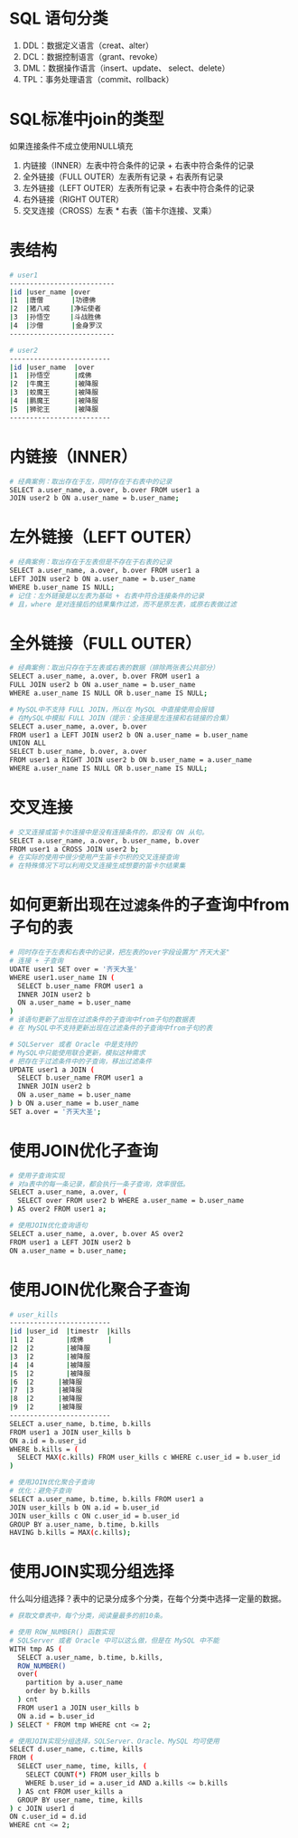 # SQL 语句分类
1. DDL：数据定义语言（creat、alter）
2. DCL：数据控制语言（grant、revoke）
3. DML：数据操作语言（insert、update、 select、delete）
4. TPL：事务处理语言（commit、rollback）

#  SQL标准中join的类型
如果连接条件不成立使用NULL填充
1. 内链接（INNER）左表中符合条件的记录 + 右表中符合条件的记录
2. 全外链接（FULL OUTER）左表所有记录 + 右表所有记录
3. 左外链接（LEFT OUTER）左表所有记录 + 右表中符合条件的记录
4. 右外链接（RIGHT OUTER）
5. 交叉连接（CROSS）左表 * 右表（笛卡尔连接、叉乘）

# 表结构
``` bash
# user1
--------------------------
|id |user_name |over
|1  |唐僧       |功德佛
|2  |猪八戒     |净坛使者
|3  |孙悟空     |斗战胜佛
|4  |沙僧       |金身罗汉
--------------------------

# user2
-------------------------
|id |user_name  |over
|1  |孙悟空      |成佛
|2  |牛魔王      |被降服
|3  |蛟魔王      |被降服
|4  |鹏魔王      |被降服
|5  |狮驼王      |被降服
-------------------------
```

# 内链接（INNER）
``` bash
# 经典案例：取出存在于左，同时存在于右表中的记录
SELECT a.user_name, a.over, b.over FROM user1 a
JOIN user2 b ON a.user_name = b.user_name;
```

# 左外链接（LEFT OUTER）
``` bash
# 经典案例：取出存在于左表但是不存在于右表的记录
SELECT a.user_name, a.over, b.over FROM user1 a 
LEFT JOIN user2 b ON a.user_name = b.user_name 
WHERE b.user_name IS NULL;
# 记住：左外链接是以左表为基础 + 右表中符合连接条件的记录
# 且，where 是对连接后的结果集作过滤，而不是原左表，或原右表做过滤
```

# 全外链接（FULL OUTER）
``` bash
# 经典案例：取出只存在于左表或右表的数据（排除两张表公共部分）
SELECT a.user_name, a.over, b.over FROM user1 a 
FULL JOIN user2 b ON a.user_name = b.user_name
WHERE a.user_name IS NULL OR b.user_name IS NULL;

# MySQL中不支持 FULL JOIN，所以在 MySQL 中直接使用会报错
# 在MySQL中模拟 FULL JOIN（提示：全连接是左连接和右链接的合集）
SELECT a.user_name, a.over, b.over
FROM user1 a LEFT JOIN user2 b ON a.user_name = b.user_name
UNION ALL
SELECT b.user_name, b.over, a.over
FROM user1 a RIGHT JOIN user2 b ON b.user_name = a.user_name 
WHERE a.user_name IS NULL OR b.user_name IS NULL;
```

# 交叉连接
``` bash
# 交叉连接或笛卡尔连接中是没有连接条件的，即没有 ON 从句。
SELECT a.user_name, a.over, b.user_name, b.over 
FROM user1 a CROSS JOIN user2 b;
# 在实际的使用中很少使用产生笛卡尔积的交叉连接查询
# 在特殊情况下可以利用交叉连接生成想要的笛卡尔结果集
```

# 如何更新出现在`过滤条件`的子查询中from子句的表
``` bash
# 同时存在于左表和右表中的记录，把左表的over字段设置为"齐天大圣"
# 连接 + 子查询
UDATE user1 SET over = '齐天大圣'
WHERE user1.user_name IN (
  SELECT b.user_name FROM user1 a 
  INNER JOIN user2 b
  ON a.user_name = b.user_name
)
# 该语句更新了出现在过滤条件的子查询中from子句的数据表
# 在 MySQL中不支持更新出现在过滤条件的子查询中from子句的表

# SQLServer 或者 Oracle 中是支持的
# MySQL中只能使用联合更新，模拟这种需求
# 把存在于过滤条件中的子查询，移出过滤条件
UPDATE user1 a JOIN (
  SELECT b.user_name FROM user1 a 
  INNER JOIN user2 b
  ON a.user_name = b.user_name
) b ON a.user_name = b.user_name
SET a.over = '齐天大圣';
```

# 使用JOIN优化子查询
``` bash
# 使用子查询实现
# 对a表中的每一条记录，都会执行一条子查询，效率很低。
SELECT a.user_name, a.over, (
  SELECT over FROM user2 b WHERE a.user_name = b.user_name
) AS over2 FROM user1 a;

# 使用JOIN优化查询语句
SELECT a.user_name, a.over, b.over AS over2
FROM user1 a LEFT JOIN user2 b
ON a.user_name = b.user_name;
```

# 使用JOIN优化聚合子查询
``` bash
# user_kills
-------------------------
|id |user_id  |timestr  |kills
|1  |2        |成佛      |
|2  |2        |被降服
|3  |2        |被降服
|4  |4        |被降服
|5  |2        |被降服
|6  |2      |被降服
|7  |3      |被降服
|8  |2      |被降服
|9  |2      |被降服
-------------------------
SELECT a.user_name, b.time, b.kills
FROM user1 a JOIN user_kills b
ON a.id = b.user_id
WHERE b.kills = (
  SELECT MAX(c.kills) FROM user_kills c WHERE c.user_id = b.user_id
)

# 使用JOIN优化聚合子查询
# 优化：避免子查询
SELECT a.user_name, b.time, b.kills FROM user1 a
JOIN user_kills b ON a.id = b.user_id
JOIN user_kills c ON c.user_id = b.user_id
GROUP BY a.user_name, b.time, b.kills
HAVING b.kills = MAX(c.kills);
```

# 使用JOIN实现分组选择
什么叫分组选择？表中的记录分成多个分类，在每个分类中选择一定量的数据。
``` bash
# 获取文章表中，每个分类，阅读量最多的前10条。

# 使用 ROW_NUMBER() 函数实现
# SQLServer 或者 Oracle 中可以这么做，但是在 MySQL 中不能
WITH tmp AS (
  SELECT a.user_name, b.time, b.kills, 
  ROW_NUMBER()
  over(
    partition by a.user_name 
    order by b.kills
  ) cnt 
  FROM user1 a JOIN user_kills b
  ON a.id = b.user_id
) SELECT * FROM tmp WHERE cnt <= 2;

# 使用JOIN实现分组选择，SQLServer、Oracle、MySQL 均可使用
SELECT d.user_name, c.time, kills
FROM (
  SELECT user_name, time, kills, (
    SELECT COUNT(*) FROM user_kills b
    WHERE b.user_id = a.user_id AND a.kills <= b.kills
  ) AS cnt FROM user_kills a 
  GROUP BY user_name, time, kills
) c JOIN user1 d 
ON c.user_id = d.id
WHERE cnt <= 2;
```